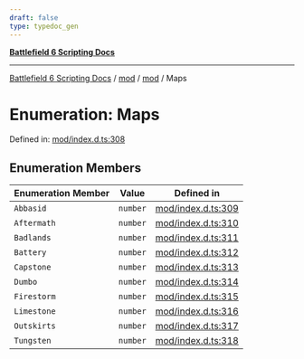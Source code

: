 ```yaml
---
draft: false
type: typedoc_gen
---
```


[**Battlefield 6 Scripting Docs**](../../../_index.md)

***

[Battlefield 6 Scripting Docs](../../../_index.md) / [mod](../../_index.md) / [mod](../_index.md) / Maps

# Enumeration: Maps

Defined in: [mod/index.d.ts:308](https://github.com/battlefield-portal-community/portal-docs/blob/ff09b2690670f74de7e97198022e5a97ff1161ff/generators/santiago/mod/index.d.ts#L308)

## Enumeration Members

| Enumeration Member | Value | Defined in |
| ------ | ------ | ------ |
| <a id="abbasid"></a> `Abbasid` | `number` | [mod/index.d.ts:309](https://github.com/battlefield-portal-community/portal-docs/blob/ff09b2690670f74de7e97198022e5a97ff1161ff/generators/santiago/mod/index.d.ts#L309) |
| <a id="aftermath"></a> `Aftermath` | `number` | [mod/index.d.ts:310](https://github.com/battlefield-portal-community/portal-docs/blob/ff09b2690670f74de7e97198022e5a97ff1161ff/generators/santiago/mod/index.d.ts#L310) |
| <a id="badlands"></a> `Badlands` | `number` | [mod/index.d.ts:311](https://github.com/battlefield-portal-community/portal-docs/blob/ff09b2690670f74de7e97198022e5a97ff1161ff/generators/santiago/mod/index.d.ts#L311) |
| <a id="battery"></a> `Battery` | `number` | [mod/index.d.ts:312](https://github.com/battlefield-portal-community/portal-docs/blob/ff09b2690670f74de7e97198022e5a97ff1161ff/generators/santiago/mod/index.d.ts#L312) |
| <a id="capstone"></a> `Capstone` | `number` | [mod/index.d.ts:313](https://github.com/battlefield-portal-community/portal-docs/blob/ff09b2690670f74de7e97198022e5a97ff1161ff/generators/santiago/mod/index.d.ts#L313) |
| <a id="dumbo"></a> `Dumbo` | `number` | [mod/index.d.ts:314](https://github.com/battlefield-portal-community/portal-docs/blob/ff09b2690670f74de7e97198022e5a97ff1161ff/generators/santiago/mod/index.d.ts#L314) |
| <a id="firestorm"></a> `Firestorm` | `number` | [mod/index.d.ts:315](https://github.com/battlefield-portal-community/portal-docs/blob/ff09b2690670f74de7e97198022e5a97ff1161ff/generators/santiago/mod/index.d.ts#L315) |
| <a id="limestone"></a> `Limestone` | `number` | [mod/index.d.ts:316](https://github.com/battlefield-portal-community/portal-docs/blob/ff09b2690670f74de7e97198022e5a97ff1161ff/generators/santiago/mod/index.d.ts#L316) |
| <a id="outskirts"></a> `Outskirts` | `number` | [mod/index.d.ts:317](https://github.com/battlefield-portal-community/portal-docs/blob/ff09b2690670f74de7e97198022e5a97ff1161ff/generators/santiago/mod/index.d.ts#L317) |
| <a id="tungsten"></a> `Tungsten` | `number` | [mod/index.d.ts:318](https://github.com/battlefield-portal-community/portal-docs/blob/ff09b2690670f74de7e97198022e5a97ff1161ff/generators/santiago/mod/index.d.ts#L318) |
